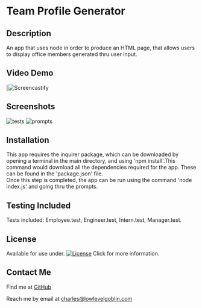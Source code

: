 # Team Profile Generator

## Description
An app that uses node in order to produce an HTML page, that allows users to display office members generated thru user input.
  


## Video Demo
[![Screencastify](https://watch.screencastify.com/v/Yc8JHLPxsYONnJ5mufkk)

## Screenshots

![tests](https://user-images.githubusercontent.com/3880463/151755840-bd18dcbe-1e43-4129-a675-16d837c29903.png)
![prompts](https://user-images.githubusercontent.com/3880463/151755849-7680334c-0374-4bbc-8a82-19ea938bb5eb.png)


## Installation
This app requires the inquirer package, which can be downloaded by opening a terminal in the main directory, and using 'npm install'.This command would download all the dependencies required for the app. These can be found in the 'package.json' file. <br>
Once this step is completed, the app can be run using the command 'node index.js' and going thru the prompts.




 
## Testing Included
Tests included: Employee.test, Engineer.test, Intern.test, Manager.test.

## License
Available for use under. [![License](https://img.shields.io/badge/License-CC_BY_4.0-blue.svg)](https://creativecommons.org/licenses/by/4.0/) Click for more information.


 
## Contact Me
Find me at [GitHub](https://github.com/charlestietjen)

Reach me by email at charles@lowlevelgoblin.com
 